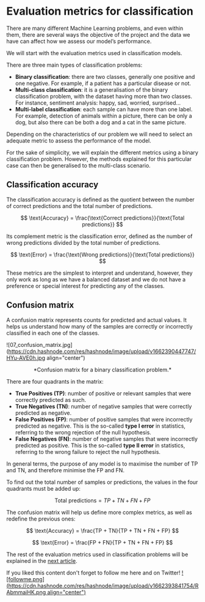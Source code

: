 # Evaluation metrics for classification

There are many different Machine Learning problems, and even within them, there are several ways the objective of the project and the data we have can affect how we assess our model’s performance. 

We will start with the evaluation metrics used in classification models. 

There are three main types of classification problems:


* **Binary classification**: there are two classes, generally one positive and one negative. For example, if a patient has a particular disease or not.
* **Multi-class classification**: it is a generalisation of the binary classification problem, with the dataset having more than two classes. For instance, sentiment analysis: happy, sad, worried, surprised…
* **Multi-label classification**: each sample can have more than one label. For example, detection of animals within a picture, there can be only a dog, but also there can be both a dog and a cat in the same picture. 


Depending on the characteristics of our problem we will need to select an adequate metric to assess the performance of the model.


For the sake of simplicity, we will explain the different metrics using a binary classification problem. However, the methods explained for this particular case can then be generalised to the multi-class scenario. 



## Classification accuracy

The classification accuracy is defined as the quotient between the number of correct predictions and the total number of predictions. 

$$ \text{Accuracy} = \frac{\text{Correct predictions}}{\text{Total predictions}} $$

Its complement metric is the classification error, defined as the number of wrong predictions divided by the total number of predictions.

$$ \text{Error} = \frac{\text{Wrong predictions}}{\text{Total predictions}} $$


These metrics are the simplest to interpret and understand, however, they only work as long as we have a balanced dataset and we do not have a preference or special interest for predicting any of the classes.


## Confusion matrix

A confusion matrix represents counts for predicted and actual values. It helps us understand how many of the samples are correctly or incorrectly classified in each one of the classes.


![07_confusion_matrix.jpg](https://cdn.hashnode.com/res/hashnode/image/upload/v1662390447747/HYu-AVE0h.jpg align="center")
<center>*Confusion matrix for a binary classification problem.*</center>

There are four quadrants in the matrix:

* **True Positives (TP)**: number of positive or relevant samples that were correctly predicted as such.
* **True Negatives (TN)**: number of negative samples that were correctly predicted as negative.
* **False Positives (FP)**: number of positive samples that were incorrectly predicted as negative. This is the so-called **type I error** in statistics, referring to the wrong rejection of the null hypothesis.
* **False Negatives (FN)**: number of negative samples that were incorrectly predicted as positive. This is the so-called **type II error** in statistics, referring to the wrong failure to reject the null hypothesis.


In general terms, the purpose of any model is to maximise the number of TP and TN, and therefore minimise the FP and FN. 

To find out the total number of samples or predictions, the values in the four quadrants must be added up:

$$ \text{Total predictions} = TP + TN + FN + FP $$


The confusion matrix will help us define more complex metrics, as well as redefine the previous ones:


$$ \text{Accuracy} = \frac{TP + TN}{TP + TN + FN + FP} $$



$$ \text{Error} = \frac{FP + FN}{TP + TN + FN + FP} $$



The rest of the evaluation metrics used in classification problems will be explained in the [next article](https://mlpills.hashnode.dev/evaluation-metrics-for-classification-1).




If you liked this content don't forget to follow me here and on Twitter!
[![followme.png](https://cdn.hashnode.com/res/hashnode/image/upload/v1662393841754/RAbmmaiHK.png align="center")](https://twitter.com/daansan_ml)

